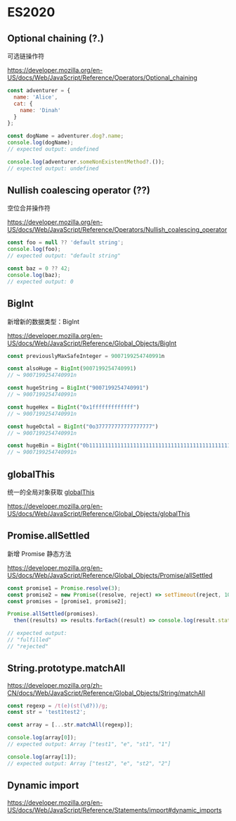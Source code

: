 # ES2020



## Optional chaining (?.)

可选链操作符

https://developer.mozilla.org/en-US/docs/Web/JavaScript/Reference/Operators/Optional_chaining

```js
const adventurer = {
  name: 'Alice',
  cat: {
    name: 'Dinah'
  }
};

const dogName = adventurer.dog?.name;
console.log(dogName);
// expected output: undefined

console.log(adventurer.someNonExistentMethod?.());
// expected output: undefined
```



## Nullish coalescing operator (??)

空位合并操作符

https://developer.mozilla.org/en-US/docs/Web/JavaScript/Reference/Operators/Nullish_coalescing_operator

```js
const foo = null ?? 'default string';
console.log(foo);
// expected output: "default string"

const baz = 0 ?? 42;
console.log(baz);
// expected output: 0
```



## BigInt

新增新的数据类型：BigInt

https://developer.mozilla.org/en-US/docs/Web/JavaScript/Reference/Global_Objects/BigInt

```js
const previouslyMaxSafeInteger = 9007199254740991n

const alsoHuge = BigInt(9007199254740991)
// ↪ 9007199254740991n

const hugeString = BigInt("9007199254740991")
// ↪ 9007199254740991n

const hugeHex = BigInt("0x1fffffffffffff")
// ↪ 9007199254740991n

const hugeOctal = BigInt("0o377777777777777777")
// ↪ 9007199254740991n

const hugeBin = BigInt("0b11111111111111111111111111111111111111111111111111111")
// ↪ 9007199254740991n
```



## globalThis

统一的全局对象获取 [globalThis](https://tc39.es/ecma262/#sec-globalthis)

https://developer.mozilla.org/en-US/docs/Web/JavaScript/Reference/Global_Objects/globalThis



## Promise.allSettled

新增 Promise 静态方法

https://developer.mozilla.org/en-US/docs/Web/JavaScript/Reference/Global_Objects/Promise/allSettled

```js
const promise1 = Promise.resolve(3);
const promise2 = new Promise((resolve, reject) => setTimeout(reject, 100, 'foo'));
const promises = [promise1, promise2];

Promise.allSettled(promises).
  then((results) => results.forEach((result) => console.log(result.status)));

// expected output:
// "fulfilled"
// "rejected"
```



## String.prototype.matchAll

https://developer.mozilla.org/zh-CN/docs/Web/JavaScript/Reference/Global_Objects/String/matchAll

```js
const regexp = /t(e)(st(\d?))/g;
const str = 'test1test2';

const array = [...str.matchAll(regexp)];

console.log(array[0]);
// expected output: Array ["test1", "e", "st1", "1"]

console.log(array[1]);
// expected output: Array ["test2", "e", "st2", "2"]
```



## Dynamic import

https://developer.mozilla.org/en-US/docs/Web/JavaScript/Reference/Statements/import#dynamic_imports